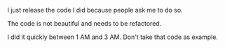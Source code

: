 I just release the code I did because people ask me to do so.

The code is not beautiful and needs to be refactored.

I did it quickly between 1 AM and 3 AM. Don't take that code as example.

